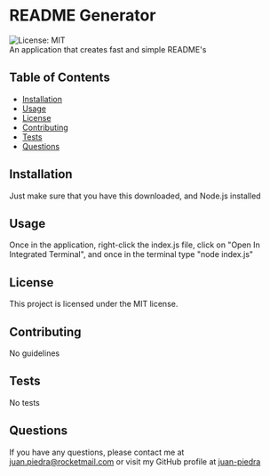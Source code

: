 # README Generator

![License: MIT](https://img.shields.io/badge/License-MIT-blue.svg)<br>
An application that creates fast and simple README's

## Table of Contents

- [Installation](#installation)
- [Usage](#usage)
- [License](#license)
- [Contributing](#contributing)
- [Tests](#tests)
- [Questions](#questions)
## Installation

Just make sure that you have this downloaded, and Node.js installed

## Usage

Once in the application, right-click the index.js file, click on "Open In Integrated Terminal", and once in the terminal type "node index.js"

## License

This project is licensed under the MIT license.

## Contributing

No guidelines

## Tests

No tests

## Questions

If you have any questions, please contact me at juan.piedra@rocketmail.com or visit my GitHub profile at [juan-piedra](https://github.com/juan-piedra)
